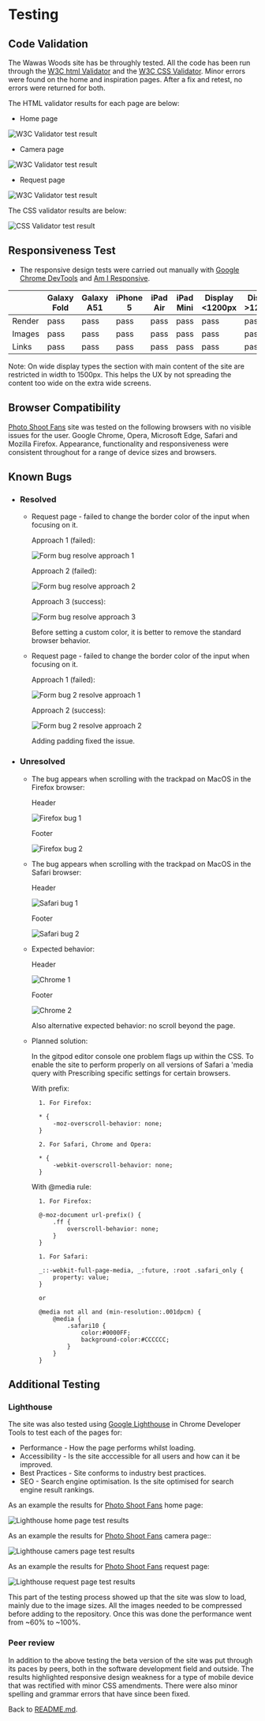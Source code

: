 # Testing
## Code Validation
The Wawas Woods site has be throughly tested. All the code has been run through the [W3C html Validator](https://validator.w3.org/) and the [W3C CSS Validator](https://jigsaw.w3.org/css-validator/). Minor errors were found on the home and inspiration pages. After a fix and retest, no errors were returned for both.

The HTML validator results for each page are below:

* Home page

![W3C Validator test result](assets/images/readme-images/validate-html-home.png)

* Camera page

![W3C Validator test result](assets/images/readme-images/validate-html-camera.png)

* Request page

![W3C Validator test result](assets/images/readme-images/validate-html-request.png)

The CSS validator results are below:

![CSS Validator test result](assets/images/readme-images/validate-css.png)

## Responsiveness Test

* The responsive design tests were carried out manually with [Google Chrome DevTools](https://developer.chrome.com/docs/devtools/) and [Am I Responsive](https://ui.dev/amiresponsive?url=https://sergii-kostanets.github.io/codeinstitute-photo-shoot-fans).

|        | Galaxy Fold | Galaxy A51 | iPhone 5 | iPad Air | iPad Mini | Display <1200px | Display >1200px |
|--------|-------------|------------|----------|----------|-----------|-----------------|-----------------|
| Render | pass        | pass       | pass     | pass     | pass      | pass            | pass            |
| Images | pass        | pass       | pass     | pass     | pass      | pass            | pass            |
| Links  | pass        | pass       | pass     | pass     | pass      | pass            | pass            |

Note: On wide display types the section with main content of the site are restricted in width to 1500px. This helps the UX by not spreading the content too wide on the extra wide screens.

## Browser Compatibility

[Photo Shoot Fans](https://sergii-kostanets.github.io/codeinstitute-photo-shoot-fans) site was tested on the following browsers with no visible issues for the user.
Google Chrome, Opera, Microsoft Edge, Safari and Mozilla Firefox. Appearance, functionality and responsiveness were consistent throughout for a range of device sizes and browsers.

## Known Bugs
* ### Resolved

    * Request page - failed to change the border color of the input when focusing on it.

        Approach 1 (failed):

        ![Form bug resolve approach 1](assets/images/readme-images/bug-form-1.png)

        Approach 2 (failed):

        ![Form bug resolve approach 2](assets/images/readme-images/bug-form-2.png)

        Approach 3 (success):

        ![Form bug resolve approach 3](assets/images/readme-images/bug-form-3.png)

        Before setting a custom color, it is better to remove the standard browser behavior.

    * Request page - failed to change the border color of the input when focusing on it.

        Approach 1 (failed):

        ![Form bug 2 resolve approach 1](assets/images/readme-images/bug-form-4.png)

        Approach 2 (success):

        ![Form bug 2 resolve approach 2](assets/images/readme-images/bug-form-5.png)

        Adding padding fixed the issue.

* ### Unresolved

    * The bug appears when scrolling with the trackpad on MacOS in the Firefox browser:

        Header

        ![Firefox bug 1](assets/images/readme-images/bug-body-firefox-1.png)

        Footer

        ![Firefox bug 2](assets/images/readme-images/bug-body-firefox-2.png)

    * The bug appears when scrolling with the trackpad on MacOS in the Safari browser:

        Header

        ![Safari bug 1](assets/images/readme-images/bug-body-safari-1.png)

        Footer

        ![Safari bug 2](assets/images/readme-images/bug-body-safari-2.png)

    * Expected behavior:

        Header

        ![Chrome 1](assets/images/readme-images/bug-body-chrome-1.png)

        Footer

        ![Chrome 2](assets/images/readme-images/bug-body-chrome-2.png)

        Also alternative expected behavior: no scroll beyond the page.

    * Planned solution:

        In the gitpod editor console one problem flags up within the CSS. To enable the site to perform properly on all versions of Safari a 'media query with Prescribing specific settings for certain browsers.

        With prefix:

            1. For Firefox:

            * {
                -moz-overscroll-behavior: none;
            }

            2. For Safari, Chrome and Opera:

            * {
                -webkit-overscroll-behavior: none;
            }

        With @media rule:

            1. For Firefox:

            @-moz-document url-prefix() {
                .ff {
                    overscroll-behavior: none;
                }
            }

            1. For Safari:

            _::-webkit-full-page-media, _:future, :root .safari_only {
                property: value;
            }

            or

            @media not all and (min-resolution:.001dpcm) {
                @media {
                    .safari10 {
                        color:#0000FF;
                        background-color:#CCCCCC;
                    }
                }
            }

## Additional Testing
### Lighthouse
The site was also tested using [Google Lighthouse](https://developers.google.com/web/tools/lighthouse) in Chrome Developer Tools to test each of the pages for:
* Performance - How the page performs whilst loading.
* Accessibility - Is the site acccessible for all users and how can it be improved.
* Best Practices - Site conforms to industry best practices.
* SEO - Search engine optimisation. Is the site optimised for search engine result rankings.

As an example the results for [Photo Shoot Fans](https://sergii-kostanets.github.io/codeinstitute-photo-shoot-fans) home page:

![Lighthouse home page test results](assets/images/readme-images/lighthouse-home.png)

As an example the results for [Photo Shoot Fans](https://sergii-kostanets.github.io/codeinstitute-photo-shoot-fans) camera page::

![Lighthouse camers page test results](assets/images/readme-images/lighthouse-camera.png)

As an example the results for [Photo Shoot Fans](https://sergii-kostanets.github.io/codeinstitute-photo-shoot-fans) request page:

![Lighthouse request page test results](assets/images/readme-images/lighthouse-request.png)

This part of the testing process showed up that the site was slow to load, mainly due to the image sizes. All the images needed to be compressed before adding to the repository. Once this was done the performance went from ~60% to ~100%.

### Peer review
In addition to the above testing the beta version of the site was put through its paces by peers, both in the software development field and outside. The results highlighted responsive design weakness for a type of mobile device that was rectified with minor CSS amendments. There were also minor spelling and grammar errors that have since been fixed.

Back to [README.md](./README.md#testing).